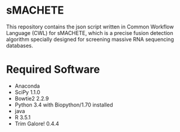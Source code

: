 # sMACHETE

This repository contains the json script written in Common Workflow Language (CWL) for sMACHETE, which is a precise fusion detection algorithm specially designed for screening massive RNA sequencing databases. 

# Required Software

- Anaconda
- SciPy 1.1.0
- Bowtie2 2.2.9
- Python 3.4 with Biopython/1.70 installed
- java
- R 3.5.1
- Trim Galore! 0.4.4

